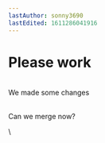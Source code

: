 ```yaml
---
lastAuthor: sonny3690
lastEdited: 1611286041916
---
```

# Please work

\
We made some changes

\
Can we merge now?

\
